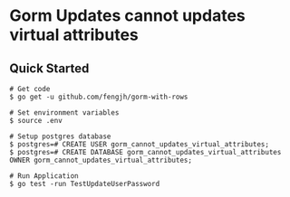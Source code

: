 # Gorm Updates cannot updates virtual attributes

## Quick Started 

    # Get code
    $ go get -u github.com/fengjh/gorm-with-rows

    # Set environment variables
    $ source .env

    # Setup postgres database
    $ postgres=# CREATE USER gorm_cannot_updates_virtual_attributes;
    $ postgres=# CREATE DATABASE gorm_cannot_updates_virtual_attributes OWNER gorm_cannot_updates_virtual_attributes;

    # Run Application
    $ go test -run TestUpdateUserPassword
